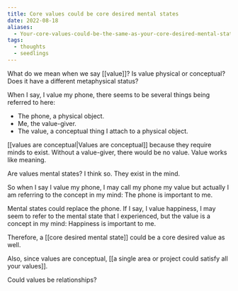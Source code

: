 ```yaml
---
title: Core values could be core desired mental states
date: 2022-08-18
aliases:
  - Your-core-values-could-be-the-same-as-your-core-desired-mental-states
tags:
  - thoughts
  - seedlings
---
```

What do we mean when we say [[value]]? Is value physical or conceptual? Does it have a different metaphysical status?

When I say, I value my phone, there seems to be several things being referred to here:

- The phone, a physical object.
- Me, the value-giver.
- The value, a conceptual thing I attach to a physical object.

[[values are conceptual|Values are conceptual]] because they require minds to exist. Without a value-giver, there would be no value. Value works like meaning.

Are values mental states? I think so. They exist in the mind.

So when I say I value my phone, I may call my phone my value but actually I am referring to the concept in my mind: The phone is important to me.

Mental states could replace the phone. If I say, I value happiness, I may seem to refer to the mental state that I experienced, but the value is a concept in my mind: Happiness is important to me.

Therefore, a [[core desired mental state]] could be a core desired value as well.

Also, since values are conceptual, [[a single area or project could satisfy all your values]].

Could values be relationships?